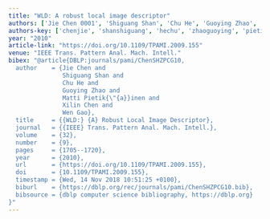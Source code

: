 ```yaml
---
title: "WLD: A robust local image descriptor"
authors: ['Jie Chen 0001', 'Shiguang Shan', 'Chu He', 'Guoying Zhao', 'Matti Pietikäinen', 'Xilin Chen', 'Wen Gao 0001']
authors-key: ['chenjie', 'shanshiguang', 'hechu', 'zhaoguoying', 'pietikäinenmatti', 'chenxilin', 'gaowen']
year: "2010"
article-link: "https://doi.org/10.1109/TPAMI.2009.155"
venue: "IEEE Trans. Pattern Anal. Mach. Intell."
bibex: "@article{DBLP:journals/pami/ChenSHZPCG10,
  author    = {Jie Chen and
               Shiguang Shan and
               Chu He and
               Guoying Zhao and
               Matti Pietik{\"{a}}inen and
               Xilin Chen and
               Wen Gao},
  title     = {{WLD:} {A} Robust Local Image Descriptor},
  journal   = {{IEEE} Trans. Pattern Anal. Mach. Intell.},
  volume    = {32},
  number    = {9},
  pages     = {1705--1720},
  year      = {2010},
  url       = {https://doi.org/10.1109/TPAMI.2009.155},
  doi       = {10.1109/TPAMI.2009.155},
  timestamp = {Wed, 14 Nov 2018 10:51:25 +0100},
  biburl    = {https://dblp.org/rec/journals/pami/ChenSHZPCG10.bib},
  bibsource = {dblp computer science bibliography, https://dblp.org}
}"
---
```

